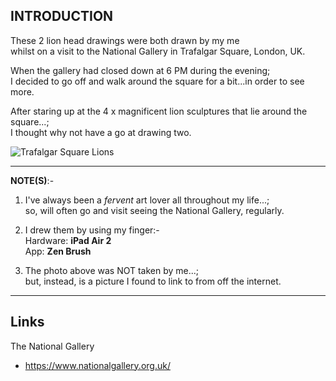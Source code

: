 ## INTRODUCTION

These 2 lion head drawings were both drawn by my me      
whilst on a visit to the National Gallery in Trafalgar Square, London, UK.      

When the gallery had closed down at 6 PM during the evening;           
I decided to go off and walk around the square for a bit...in order to see more.  
    
After staring up at the 4 x magnificent lion sculptures that lie around the square...;       
I thought why not have a go at drawing two.   


![Trafalgar Square Lions](https://thumbs.dreamstime.com/b/daytime-view-national-gallery-lion-statue-trafalgar-square-london-united-kingdom-national-gallery-lion-statue-220830241.jpg)


-----

**NOTE(S)**:-   

1. I've always been a *fervent* art lover all throughout my life...;         
so, will often go and visit seeing the National Gallery, regularly.       

2. I drew them by using my finger:-   
Hardware: **iPad Air 2**  
App: **Zen Brush**      

3. The photo above was NOT taken by me...;  
but, instead, is a picture I found to link to from off the internet.  

-----

## Links  

The National Gallery  
- https://www.nationalgallery.org.uk/  
